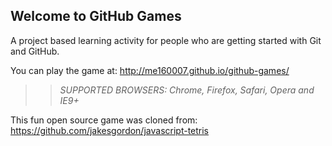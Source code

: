 ## Welcome to GitHub Games

A project based learning activity for people who are getting started with Git and GitHub.

You can play the game at: http://me160007.github.io/github-games/

>> _*SUPPORTED BROWSERS*: Chrome, Firefox, Safari, Opera and IE9+_

This fun open source game was cloned from: https://github.com/jakesgordon/javascript-tetris

